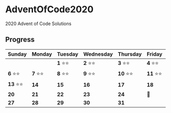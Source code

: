 # AdventOfCode2020
2020 Advent of Code Solutions

## Progress

Sunday | Monday | Tuesday | Wednesday | Thursday | Friday | Saturday
------- | -------| ------- | ------- | -------| -------| -------
   |   |   | **1** :star::star: | **2** :star::star: | **3** :star::star: | **4** :star::star: |   **5** :star::star:
 **6** :star::star: | **7**  :star::star:  | **8**  :star::star:  | **9** :star::star: | **10** :star::star: | **11**  :star::star:  | **12** :star::star:
 **13** :star::star: | **14**  | **15**  | **16**  | **17**  | **18**  | **19** 
 **20**  | **21** | **22**  | **23** | **24** | :christmas_tree: | **26**  
 **27** | **28** | **29** | **30** | **31** |  | 
